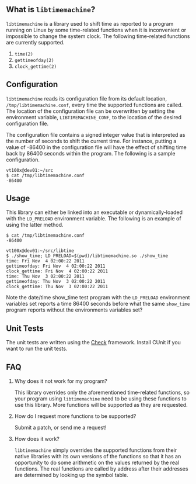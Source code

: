 What is `libtimemachine`?
-----------------------

`libtimemachine` is a library used to shift time as reported to a program running on Linux by some time-related functions when it is inconvenient or impossible to change the system clock.  The following time-related functions are currently supported.

1. `time(2)`
2. `gettimeofday(2)`
3. `clock_gettime(2)`


Configuration
-------------

`libtimemachine` reads its configuration file from its default location, `/tmp/libtimemachine.conf`, every time the supported functions are called.  The location of the configuration file can be overwritten by setting the environment variable, `LIBTIMEMACHINE_CONF`, to the location of the desired configuration file.

The configuration file contains a signed integer value that is interpreted as the number of seconds to shift the current time.  For instance, putting a value of -86400 in the configuration file will have the effect of shifting time back by 86400 seconds within the program.  The following is a sample configuration.

    vt100x@dev01:~/src
    $ cat /tmp/libtimemachine.conf
    -86400


Usage
-----

This library can either be linked into an executable or dynamically-loaded with the `LD_PRELOAD` environment variable.  The following is an example of using the latter method.

    $ cat /tmp/libtimemachine.conf
    -86400
    
    vt100x@dev01:~/src/libtime
    $ ./show_time; LD_PRELOAD=$(pwd)/libtimemachine.so ./show_time
    time: Fri Nov  4 02:00:22 2011
    gettimeofday: Fri Nov  4 02:00:22 2011
    clock_gettime: Fri Nov  4 02:00:22 2011
    time: Thu Nov  3 02:00:22 2011
    gettimeofday: Thu Nov  3 02:00:22 2011
    clock_gettime: Thu Nov  3 02:00:22 2011

Note the date/time show_time test program with the `LD_PRELOAD` environment variables set reports a time 86400 seconds before what the same `show_time` program reports without the environments variables set?


Unit Tests
----------

The unit tests are written using the [Check](http://check.sourceforge.net/) framework.  Install CUnit if you want to run the unit tests.


FAQ
---

1. Why does it not work for my program?

    This library overrides only the aforementioned time-related functions, so your program using `libtimemachine` need to be using these functions to use this library.  More functions will be supported as they are requested.

2. How do I request more functions to be supported?

    Submit a patch, or send me a request!

3. How does it work?

    `libtimemachine` simply overrides the supported functions from their native libraries with its own versions of the functions so that it has an opportunity to do some arithmetic on the values returned by the real functions.  The real functions are called by address after their addresses are determined by looking up the symbol table.

